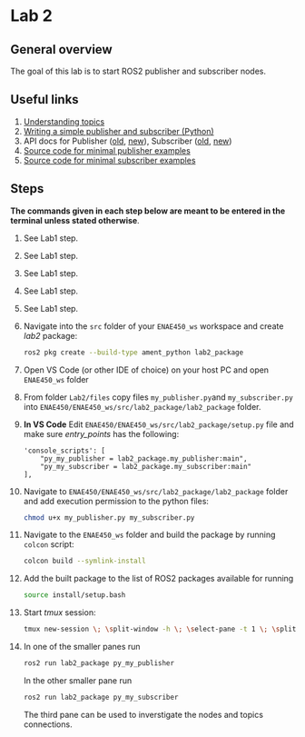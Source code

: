 # Lab 2

## General overview

The goal of this lab is to start ROS2 publisher and subscriber nodes.

## Useful links

1. [Understanding topics](https://docs.ros.org/en/humble/Tutorials/Beginner-CLI-Tools/Understanding-ROS2-Topics/Understanding-ROS2-Topics.html)
2. [Writing a simple publisher and subscriber (Python)](https://docs.ros.org/en/humble/Tutorials/Beginner-Client-Libraries/Writing-A-Simple-Py-Publisher-And-Subscriber.html)
3. API docs for Publisher ([old](https://docs.ros2.org/foxy/api/rclpy/api/topics.html#module-rclpy.publisher), [new](https://docs.ros.org/en/iron/p/rclpy/rclpy.publisher.html)), Subscriber ([old](https://docs.ros2.org/foxy/api/rclpy/api/topics.html#module-rclpy.subscription), [new](https://docs.ros.org/en/iron/p/rclpy/rclpy.subscription.html))
4. [Source code for minimal publisher examples](https://github.com/ros2/examples/tree/humble/rclpy/topics/minimal_publisher/examples_rclpy_minimal_publisher)
5. [Source code for minimal subscriber examples](https://github.com/ros2/examples/tree/humble/rclpy/topics/minimal_subscriber/examples_rclpy_minimal_subscriber)

## Steps

**The commands given in each step below are meant to be entered in the terminal unless stated otherwise**.

1. See Lab1 step.
2. See Lab1 step.
3. See Lab1 step.
4. See Lab1 step.
5. See Lab1 step.

6. Navigate into the `src` folder of your `ENAE450_ws` workspace and create *lab2* package:
    ```bash
    ros2 pkg create --build-type ament_python lab2_package
    ```

7. Open VS Code (or other IDE of choice) on your host PC and open `ENAE450_ws` folder

8. From folder `Lab2/files` copy files `my_publisher.py`and `my_subscriber.py` into `ENAE450/ENAE450_ws/src/lab2_package/lab2_package` folder.

9. **In VS Code** Edit `ENAE450/ENAE450_ws/src/lab2_package/setup.py` file and make sure *entry_points* has the following:
    ```
    'console_scripts': [
        "py_my_publisher = lab2_package.my_publisher:main",
        "py_my_subscriber = lab2_package.my_subscriber:main"
    ],
    ```

10. Navigate to `ENAE450/ENAE450_ws/src/lab2_package/lab2_package` folder and add execution permission to the python files:
    ```bash
    chmod u+x my_publisher.py my_subscriber.py
    ```

11. Navigate to the `ENAE450_ws` folder and build the package by running `colcon` script:
    ```bash
    colcon build --symlink-install
    ```

12. Add the built package to the list of ROS2 packages available for running
    ```bash
    source install/setup.bash
    ```

13. Start *tmux* session:
    ```bash
    tmux new-session \; \split-window -h \; \select-pane -t 1 \; \split-window -v

    ```

14. In one of the smaller panes run
    ```bash
    ros2 run lab2_package py_my_publisher
    ```
    In the other smaller pane run
    ```bash
    ros2 run lab2_package py_my_subscriber
    ```    
    The third pane can be used to inverstigate the nodes and topics connections.
